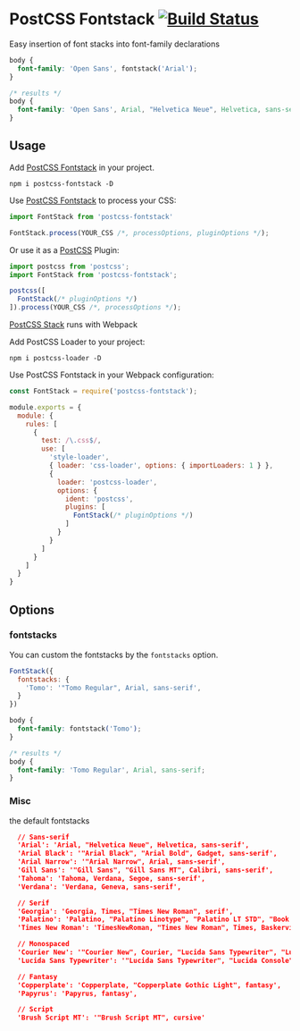 # PostCSS Fontstack [![Build Status][travis-img]][travis]

Easy insertion of font stacks into font-family declarations

```css
body {
  font-family: 'Open Sans', fontstack('Arial');
}

/* results */
body {
  font-family: 'Open Sans', Arial, "Helvetica Neue", Helvetica, sans-serif;
}
```

## Usage
Add [PostCSS Fontstack](https://github.com/tomoyuen/postcss-fontstack) in your project.

`npm i postcss-fontstack -D`

Use [PostCSS Fontstack](https://github.com/tomoyuen/postcss-fontstack) to process your CSS:

```javascript
import FontStack from 'postcss-fontstack'

FontStack.process(YOUR_CSS /*, processOptions, pluginOptions */);
```

Or use it as a [PostCSS](https://github.com/postcss/postcss) Plugin:

```javascript
import postcss from 'postcss';
import FontStack from 'postcss-fontstack';

postcss([
  FontStack(/* pluginOptions */)
]).process(YOUR_CSS /*, processOptions */);
```

[PostCSS Stack](https://github.com/tomoyuen/postcss-fontstack) runs with Webpack

Add PostCSS Loader to your project:

`npm i postcss-loader -D`

Use PostCSS Fontstack in your Webpack configuration:

```javascript
const FontStack = require('postcss-fontstack');

module.exports = {
  module: {
    rules: [
      {
        test: /\.css$/,
        use: [
          'style-loader',
          { loader: 'css-loader', options: { importLoaders: 1 } },
          {
            loader: 'postcss-loader',
            options: {
              ident: 'postcss',
              plugins: [
                FontStack(/* pluginOptions */)
              ]
            }
          }
        ]
      }
    ]
  }
}
```

## Options

### fontstacks

You can custom the fontstacks by the `fontstacks` option.

```javascript
FontStack({
  fontstacks: {
    'Tomo': '"Tomo Regular", Arial, sans-serif',
  }
})
```

```css
body {
  font-family: fontstack('Tomo');
}

/* results */
body {
  font-family: 'Tomo Regular', Arial, sans-serif;
}
```

### Misc

the default fontstacks
```json
  // Sans-serif
  'Arial': 'Arial, "Helvetica Neue", Helvetica, sans-serif',
  'Arial Black': '"Arial Black", "Arial Bold", Gadget, sans-serif',
  'Arial Narrow': '"Arial Narrow", Arial, sans-serif',
  'Gill Sans': '"Gill Sans", "Gill Sans MT", Calibri, sans-serif',
  'Tahoma': 'Tahoma, Verdana, Segoe, sans-serif',
  'Verdana': 'Verdana, Geneva, sans-serif',

  // Serif
  'Georgia': 'Georgia, Times, "Times New Roman", serif',
  'Palatino': 'Palatino, "Palatino Linotype", "Palatino LT STD", "Book Antiqua", Georgia, serif',
  'Times New Roman': 'TimesNewRoman, "Times New Roman", Times, Baskerville, Georgia, serif',

  // Monospaced
  'Courier New': '"Courier New", Courier, "Lucida Sans Typewriter", "Lucida Typewriter", monospace',
  'Lucida Sans Typewriter': '"Lucida Sans Typewriter", "Lucida Console", monaco, "Bitstream Vera Sans Mono", monospace',

  // Fantasy
  'Copperplate': 'Copperplate, "Copperplate Gothic Light", fantasy',
  'Papyrus': 'Papyrus, fantasy',

  // Script
  'Brush Script MT': '"Brush Script MT", cursive'
```

[travis-img]: https://travis-ci.org/tomoyuen/postcss-fontstack.svg
[travis]: https://travis-ci.org/tomoyuen/postcss-fontstack
